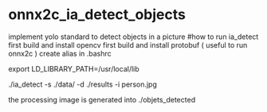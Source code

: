 # onnx2c_ia_detect_objects
implement yolo standard to detect objects in a picture
#how to run ia_detect
first build and install opencv
first build and install protobuf ( useful to run onnx2c )
create alias in .bashrc

export LD_LIBRARY_PATH=/usr/local/lib

./ia_detect -s ./data/ -d ./results -i person.jpg

the processing image is generated into ./objets_detected
